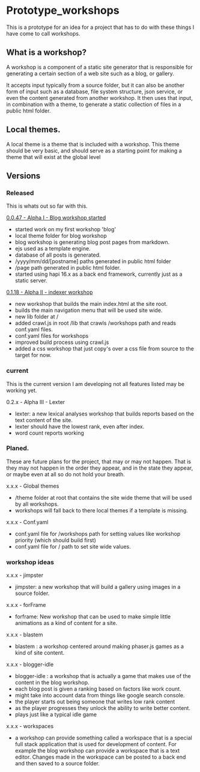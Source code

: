 # Prototype_workshops

This is a prototype for an idea for a project that has to do with these things I have come to call workshops.

## What is a workshop?

A workshop is a component of a static site generator that is responsible for generating a certain section of a web site such as a blog, or gallery. 

It accepts input typically from a source folder, but it can also be another form of input such as a database, file system structure, json service, or even the content generated from another workshop. It then uses that input, in combination with a theme, to generate a static collection of files in a public html folder.

## Local themes.

A local theme is a theme that is included with a workshop. This theme should be very basic, and should serve as a starting point for making a theme that will exist at the global level

## Versions

### Released

This is whats out so far with this.

[0.0.47 - Alpha I - Blog workshop started](https://github.com/dustinpfister/prototype_workshops/tree/0.0.47)

* started work on my first workshop 'blog'
* local theme folder for blog workshop
* blog workshop is generating blog post pages from markdown.
* ejs used as a template engine.
* database of all posts is generated.
* /yyyy/mm/dd/[postname] paths generated in public html folder
* /page path generated in public html folder.
* started using hapi 16.x as a back end framework, currently just as a static server.

[0.1.18 - Alpha II - indexer workshop](https://github.com/dustinpfister/prototype_workshops/tree/0.1.18)

* new workshop that builds the main index.html at the site root.
* builds the main navigation menu that will be used site wide.
* new lib folder at /
* added crawl.js in root /lib that crawls /workshops path and reads conf.yaml files.
* conf.yaml files for workshops
* improved build process using crawl.js
* added a css workshop that just copy's over a css file from source to the target for now.

### current

This is the current version I am developing not all features listed may be working yet.

0.2.x - Alpha III - Lexter

* lexter: a new lexical analyses workshop that builds reports based on the text content of the site.
* lexter should have the lowest rank, even after index.
* word count reports working

### Planed.

These are future plans for the project, that may or may not happen. That is they may not happen in the order they appear, and in the state they appear, or maybe even at all so do not hold your breath.

x.x.x - Global themes

* /theme folder at root that contains the site wide theme that will be used by all workshops.
* workshops will fall back to there local themes if a template is missing.

x.x.x - Conf.yaml

* conf.yaml file for /workshops path for setting values like workshop priority (which should build first)
* conf.yaml file for / path to set site wide values.

### workshop ideas

x.x.x - jimpster

* jimpster: a new workshop that will build a gallery using images in a source folder.


x.x.x - forFrame

* forframe: New workshop that can be used to make simple little animations as a kind of content for a site.

x.x.x - blastem

* blastem : a workshop centered around making phaser.js games as a kind of site content.

x.x.x - blogger-idle

* blogger-idle : a workshop that is actually a game that makes use of the content in the blog workshop.
* each blog post is given a ranking based on factors like work count.
* might take into account data from things like google search console.
* the player starts out being someone that writes low rank content
* as the player progresses they unlock the ability to write better content.
* plays just like a typical idle game

x.x.x - workspaces

* a workshop can provide something called a workspace that is a special full stack application that is used for development of content. For example the blog workshop can provide a workspace that is a text editor. Changes made in the workspace can be posted to a back end and then saved to a source folder.